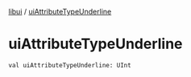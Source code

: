 [libui](README.md) / [uiAttributeTypeUnderline](ui-attribute-type-underline.md)

# uiAttributeTypeUnderline

`val uiAttributeTypeUnderline: UInt`

